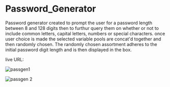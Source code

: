 # Password_Generator

Password generator created to prompt the user for a password length
between 8 and 128 digits then to furthur query them on whether or not to include
common letters, capital letters, numbers or special characters.
once user choice is made the selected variable pools are concat'd together and then randomly chosen.
The randomly chosen assortment adheres to the initial password digit length and is then
displayed in the box.

live URL:

![passgen1](https://user-images.githubusercontent.com/104922988/169438164-aa25dbdd-1c30-4fc3-90f6-ae99585bfe83.PNG)




![passgen 2](https://user-images.githubusercontent.com/104922988/169438185-81490808-4eed-4f30-a326-fae38a3d87e7.PNG)

